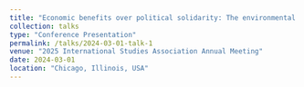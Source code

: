 ```yaml
---
title: "Economic benefits over political solidarity: The environmental dilemma of the Arctic Council member states"
collection: talks
type: "Conference Presentation"
permalink: /talks/2024-03-01-talk-1
venue: "2025 International Studies Association Annual Meeting"
date: 2024-03-01
location: "Chicago, Illinois, USA"
---
```

